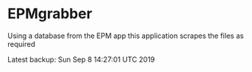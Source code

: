 # EPMgrabber
Using a database from the EPM app this application scrapes the files as required


Latest backup: Sun Sep 8 14:27:01 UTC 2019
